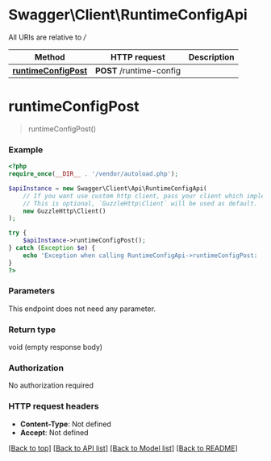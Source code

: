 # Swagger\Client\RuntimeConfigApi

All URIs are relative to */*

Method | HTTP request | Description
------------- | ------------- | -------------
[**runtimeConfigPost**](RuntimeConfigApi.md#runtimeconfigpost) | **POST** /runtime-config | 

# **runtimeConfigPost**
> runtimeConfigPost()



### Example
```php
<?php
require_once(__DIR__ . '/vendor/autoload.php');

$apiInstance = new Swagger\Client\Api\RuntimeConfigApi(
    // If you want use custom http client, pass your client which implements `GuzzleHttp\ClientInterface`.
    // This is optional, `GuzzleHttp\Client` will be used as default.
    new GuzzleHttp\Client()
);

try {
    $apiInstance->runtimeConfigPost();
} catch (Exception $e) {
    echo 'Exception when calling RuntimeConfigApi->runtimeConfigPost: ', $e->getMessage(), PHP_EOL;
}
?>
```

### Parameters
This endpoint does not need any parameter.

### Return type

void (empty response body)

### Authorization

No authorization required

### HTTP request headers

 - **Content-Type**: Not defined
 - **Accept**: Not defined

[[Back to top]](#) [[Back to API list]](../../README.md#documentation-for-api-endpoints) [[Back to Model list]](../../README.md#documentation-for-models) [[Back to README]](../../README.md)

